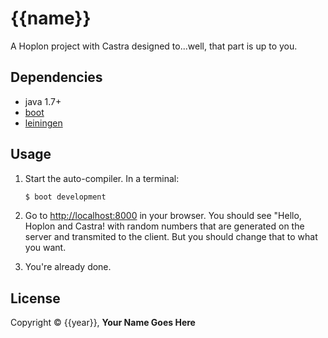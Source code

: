 # {{name}}

A Hoplon project with Castra designed to...well, that part is up to you.

## Dependencies

- java 1.7+
- [boot][1]
- [leiningen][2]

## Usage

1. Start the auto-compiler. In a terminal:

    ```bash
    $ boot development
    ```

2. Go to [http://localhost:8000][3] in your browser. You should see "Hello,
Hoplon and Castra! with random numbers that are generated on the server and
transmited to the client. But you should change that to what you want.

3. You're already done.

## License

Copyright © {{year}}, **Your Name Goes Here**

[1]: https://github.com/tailrecursion/boot
[2]: https://github.com/technomancy/leiningen
[3]: http://localhost:8000
